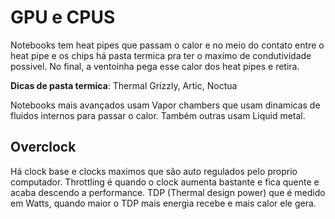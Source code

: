 # GPU e CPUS
Notebooks tem heat pipes que passam o calor e no meio do contato entre o heat pipe e os chips há pasta termica pra ter o maximo de condutividade possivel. No final, a ventoinha pega esse calor dos heat pipes e retira.

**Dicas de pasta termica**: Thermal Grizzly,  Artic, Noctua

Notebooks mais avançados usam Vapor chambers que usam dinamicas de fluidos internos para passar o calor. Também outras usam Liquid metal.

## Overclock
Há clock base e clocks maximos que são auto regulados pelo proprio computador. Throttling é quando o clock aumenta bastante e fica quente e acaba descendo a performance. TDP (Thermal design power) que é medido em Watts, quando maior o TDP mais energia recebe e mais calor ele gera.